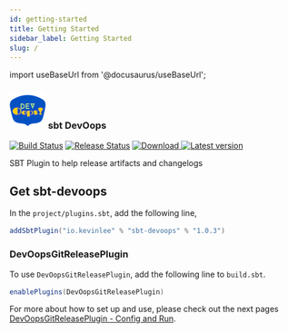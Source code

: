 ```yaml
---
id: getting-started
title: Getting Started
sidebar_label: Getting Started
slug: /
---
```

import useBaseUrl from '@docusaurus/useBaseUrl';

### <img src='/img/sbt-devoops-logo-64x64.png' /> sbt DevOops

[![Build Status](https://github.com/Kevin-Lee/sbt-devoops/workflows/Build%20All/badge.svg)](https://github.com/Kevin-Lee/sbt-devoops/actions?workflow=Build+All)
[![Release Status](https://github.com/Kevin-Lee/sbt-devoops/workflows/Release/badge.svg)](https://github.com/Kevin-Lee/sbt-devoops/actions?workflow=Release)
[ ![Download](https://api.bintray.com/packages/kevinlee/sbt-plugins/sbt-devoops/images/download.svg) ](https://bintray.com/kevinlee/sbt-plugins/sbt-devoops/_latestVersion)
[![Latest version](https://index.scala-lang.org/kevin-lee/sbt-devoops/sbt-devoops/latest.svg)](https://index.scala-lang.org/kevin-lee/sbt-devoops/sbt-devoops)

SBT Plugin to help release artifacts and changelogs

## Get sbt-devoops
In the `project/plugins.sbt`, add the following line,
```scala
addSbtPlugin("io.kevinlee" % "sbt-devoops" % "1.0.3")
```

### DevOopsGitReleasePlugin

To use `DevOopsGitReleasePlugin`, add the following line to `build.sbt`.
```scala
enablePlugins(DevOopsGitReleasePlugin)
```

For more about how to set up and use, please check out the next pages [DevOopsGitReleasePlugin - Config and Run](gh-release-plugin/config-and-run).
